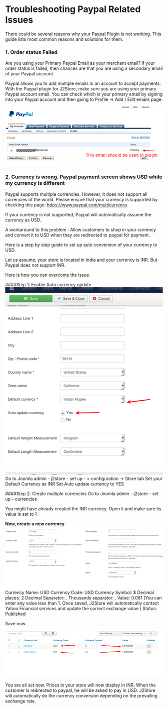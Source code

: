 # Troubleshooting Paypal Related Issues

There could be several reasons why your Paypal Plugin is not working. This guide lists most common reasons and solutions for them.

### 1. Order status Failed

Are you using your Primary Paypal Email as your merchant email? If your order status is failed, then chances are that you are using a secondary email of your Paypal account.

Paypal allows you to add multiple emails in an account to accept payments. With the Paypal plugin for J2Store, make sure you are using your primary Paypal account email. You can check which is your primary email by signing into your Paypal account and then going to Profile -> Add / Edit emails page.

![Paypal Primary Email](paypal_primary_email1.png)

### 2. Currency is wrong. Paypal payment screen shows USD while my currency is different

Paypal supports multiple currencies. However, it does not support all currencies of the world. Please ensure that your currency is supported by checking this page: https://www.paypal.com/multicurrency

If your currency is not supported, Paypal will automatically assume the currency as USD.

A workaround to this problem : Allow customers to shop in your currency and convert it to USD when they are redirected to paypal for payment.

Here is a step by step guide to set up auto conversion of your currency to USD.

Let us assume, your store is located in India and your currency is INR. But Paypal does not support INR.

Here is how you can overcome the issue.

####Step 1: Enable Auto currency update
![currency_auto_update](Selection_048.png)
Go to Joomla admin - j2store - set up - > configuration -> Store tab
Set your Default Currency as INR
Set Auto update currency to YES

####Step 2: Create multiple currencies
Go to Joomla admin - j2store - set up - currencies

You might have already created the INR currency. Open it and make sure its value is set to 1

**Now, create a new currency**
![currency_creation](Selection_050.png)
Currency Name: USD
Currency Code: USD
Currency Symbol: $
Decimal places: 2
Decimal Separator: .
Thousands separator: ,
Value: 0.061 (You can enter any value less than 1. Once saved, J2Store will automatically contact Yahoo Financial services and update the correct exchange value )
Status: Published

Save now.
![currency_management](Selection_049.png)

You are all set now. Prices in your store will now display in INR. When the customer is redirected to paypal, he will be asked to pay in USD. 
J2Store will automatically do the currency conversion depending on the prevailing exchange rate.











